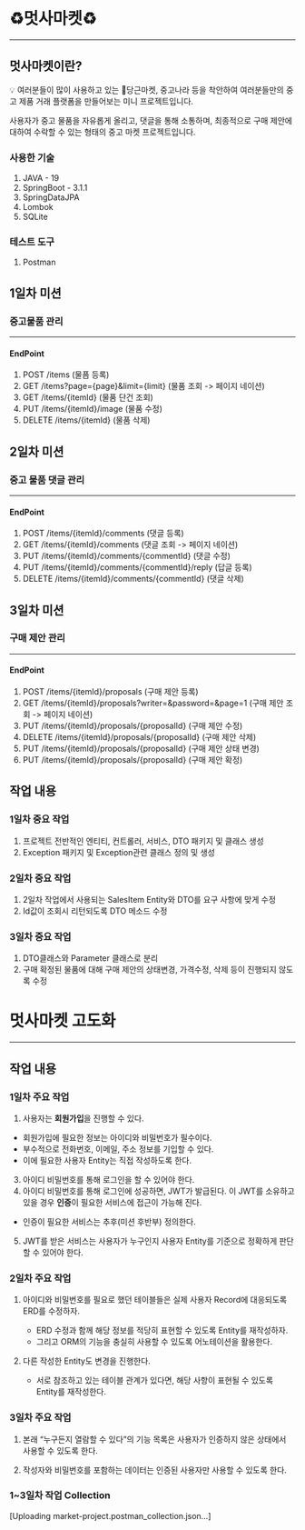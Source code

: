 # ♻️멋사마켓♻️
---
## 멋사마켓이란?

<aside>
💡 여러분들이 많이 사용하고 있는 🥕당근마켓, 중고나라 등을 착안하여 여러분들만의 중고 제품 거래 플랫폼을 만들어보는 미니 프로젝트입니다.

사용자가 중고 물품을 자유롭게 올리고, 댓글을 통해 소통하며, 최종적으로 구매 제안에 대하여 수락할 수 있는 형태의 중고 마켓 프로젝트입니다.
</aside>

### 사용한 기술
1. JAVA - 19
2. SpringBoot - 3.1.1
3. SpringDataJPA
4. Lombok
5. SQLite

### 테스트 도구
1. Postman

## 1일차 미션
### 중고물품 관리
---
#### EndPoint
1. POST /items (물픔 등록)
2. GET /items?page={page}&limit={limit} (물품 조회 -> 페이지 네이션)
3. GET /items/{itemId} (물품 단건 조회)
4. PUT /items/{itemId}/image (물품 수정)
5. DELETE /items/{itemId} (물품 삭제)


## 2일차 미션
### 중고 물품 댓글 관리
---
#### EndPoint
1. POST /items/{itemId}/comments (댓글 등록)
2. GET /items/{itemId}/comments (댓글 조회 -> 페이지 네이션)
3. PUT /items/{itemId}/comments/{commentId} (댓글 수정)
4. PUT /items/{itemId}/comments/{commentId}/reply (답글 등록)
5. DELETE /items/{itemId}/comments/{commentId} (댓글 삭제)


## 3일차 미션
### 구매 제안 관리
---
#### EndPoint
1. POST /items/{itemId}/proposals (구매 제안 등록)
2. GET /items/{itemId}/proposals?writer=&password=&page=1 (구매 제안 조회 -> 페이지 네이션)
3. PUT /items/{itemId}/proposals/{proposalId} (구매 제안 수정)
4. DELETE /items/{itemId}/proposals/{proposalId} (구매 제안 삭제)
5. PUT /items/{itemId}/proposals/{proposalId} (구매 제안 상태 변경)
6. PUT /items/{itemId}/proposals/{proposalId} (구매 제안 확정)

## 작업 내용
### 1일차 중요 작업
1. 프로젝트 전반적인 엔티티, 컨트롤러, 서비스, DTO 패키지 및 클래스 생성
2. Exception 패키지 및 Exception관련 클래스 정의 및 생성

### 2일차 중요 작업
1. 2일차 작업에서 사용되는 SalesItem Entity와 DTO를 요구 사항에 맞게 수정
2. Id값이 조회시 리턴되도록 DTO 메소드 수정

### 3일차 중요 작업
1. DTO클래스와 Parameter 클래스로 분리
2. 구매 확정된 물품에 대해 구매 제안의 상태변경, 가격수정, 삭제 등이 진행되지 않도록 수정

# 멋사마켓 고도화
---

## 작업 내용
### 1일차 주요 작업
1. 사용자는 **회원가입**을 진행할 수 있다.
 - 회원가입에 필요한 정보는 아이디와 비밀번호가 필수이다.
 - 부수적으로 전화번호, 이메일, 주소 정보를 기입할 수 있다.
 - 이에 필요한 사용자 Entity는 직접 작성하도록 한다.
3. 아이디 비밀번호를 통해 로그인을 할 수 있어야 한다.
4. 아이디 비밀번호를 통해 로그인에 성공하면, JWT가 발급된다. 이 JWT를 소유하고 있을 경우 **인증**이 필요한 서비스에 접근이 가능해 진다.
 - 인증이 필요한 서비스는 추후(미션 후반부) 정의한다.    
5. JWT를 받은 서비스는 사용자가 누구인지 사용자 Entity를 기준으로 정확하게 판단할 수 있어야 한다.


### 2일차 주요 작업
1. 아이디와 비밀번호를 필요로 했던 테이블들은 실제 사용자 Record에 대응되도록 ERD를 수정하자.
    - ERD 수정과 함께 해당 정보를 적당히 표현할 수 있도록 Entity를 재작성하자.
    - 그리고 ORM의 기능을 충실히 사용할 수 있도록 어노테이션을 활용한다.
    
2. 다른 작성한 Entity도 변경을 진행한다.
    - 서로 참조하고 있는 테이블 관계가 있다면, 해당 사항이 표현될 수 있도록 Entity를 재작성한다.
  

### 3일차 주요 작업
1. 본래 “누구든지 열람할 수 있다”의 기능 목록은 사용자가 인증하지 않은 상태에서 사용할 수 있도록 한다.
    
2. 작성자와 비밀번호를 포함하는 데이터는 인증된 사용자만 사용할 수 있도록 한다.
  
### 1~3일차 작업 Collection

[Uploading market-project.postman_collection.json…]

